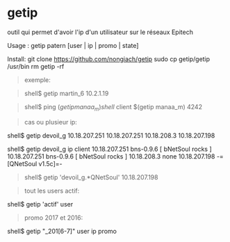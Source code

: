 getip
=====

outil qui permet d'avoir l'ip d'un utilisateur sur le réseaux Epitech

Usage : getip patern [user | ip | promo | state]

Install:
git clone https://github.com/nongiach/getip
sudo cp getip/getip /usr/bin
rm getip -rf

>exemple:

> shell$ getip martin_6
10.2.1.19

> shell$ ping $(getip manaa_m)
> shell$ client $(getip manaa_m) 4242

>cas ou plusieur ip:

 shell$ getip devoil_g
10.18.207.251 
10.18.207.251 
10.18.208.3 
10.18.207.198

 shell$ getip devoil_g ip client
10.18.207.251 bns-0.9.6 [ bNetSoul rocks ] 
10.18.207.251 bns-0.9.6 [ bNetSoul rocks ] 
10.18.208.3 none 
10.18.207.198 -=[QNetSoul v1.5c]=- 

> shell$ getip 'devoil_g.*QNetSoul'
10.18.207.198

>tout les users actif:

 shell$ getip 'actif' user

>promo 2017 et 2016:

 shell$ getip "_201[6-7]" user ip promo





